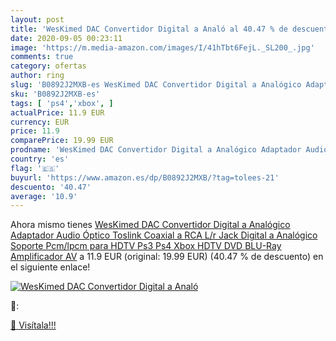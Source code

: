 ```yaml
---
layout: post
title: 'WesKimed DAC Convertidor Digital a Analó al 40.47 % de descuento'
date: 2020-09-05 00:23:11
image: 'https://m.media-amazon.com/images/I/41hTbt6FejL._SL200_.jpg'
comments: true
category: ofertas
author: ring
slug: 'B0892J2MXB-es WesKimed DAC Convertidor Digital a Analógico Adaptador...'
sku: 'B0892J2MXB-es'
tags: [ 'ps4','xbox', ]
actualPrice: 11.9 EUR
currency: EUR
price: 11.9
comparePrice: 19.99 EUR
prodname: 'WesKimed DAC Convertidor Digital a Analógico Adaptador Audio Óptico Toslink Coaxial a RCA L/r Jack Digital a Analógico Soporte Pcm/lpcm para HDTV Ps3 Ps4 Xbox HDTV DVD BLU-Ray Amplificador AV'
country: 'es'
flag: '🇪🇸'
buyurl: 'https://www.amazon.es/dp/B0892J2MXB/?tag=tolees-21'
descuento: '40.47'
average: '10.9'
---
```


Ahora mismo tienes [WesKimed DAC Convertidor Digital a Analógico Adaptador Audio Óptico Toslink Coaxial a RCA L/r Jack Digital a Analógico Soporte Pcm/lpcm para HDTV Ps3 Ps4 Xbox HDTV DVD BLU-Ray Amplificador AV](https://www.amazon.es/dp/B0892J2MXB/?tag=tolees-21) a 11.9 EUR (original: 19.99 EUR) (40.47 %  de descuento) en el siguiente enlace!

[![WesKimed DAC Convertidor Digital a Analó](https://m.media-amazon.com/images/I/41hTbt6FejL._SL200_.jpg)](https://www.amazon.es/dp/B0892J2MXB/?tag=tolees-21)

🔎:


[🛒 Visítala!!!](https://www.amazon.es/dp/B0892J2MXB/?tag=tolees-21)
